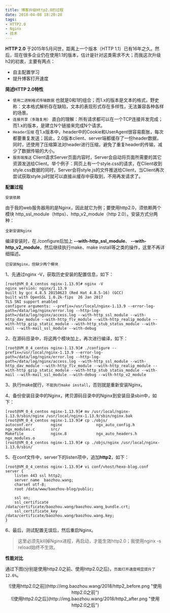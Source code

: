 ```yaml
---
title: 博客升级Http2.0的过程
date: 2018-04-08 18:20:28
tags:
- HTTP2.0
- Nginx
- 技术
---
```


**HTTP 2.0** 于2015年5月问世，距离上一个版本（HTTP 1.1）已有16年之久。然后，现在很多企业仍在使用1.1的版本，估计是针对这类需求不大；而我这次升级h2的初衷，主要有两点：
- 自主配置学习
- 提升博客打开速度

**简述HTTP 2.0特性**

- `使用二进制格式传输数据` 也就是0和1的组合；而1.x的版本是文本的格式，野史称：文本格式解析存在缺陷，文本的表现形式存在多样性，无法兼容各种各样的场景。
- `连接共享（多路复用）` 直白的理解：所有请求都可以在一个TCP连接并发完成；而1.x的版本，是建立N个链接来完成N个请求。
- `Header压缩` 在1.x版本中，header中的Cookie和UserAgent很容易膨胀，每次都要重复发送；因此，2.0版本client、server端都缓存了一份header数据，同时，还使用了压缩算法对header进行压缩，避免了重复header的传输，减少了数据传输的大小。
- `服务端推送` Client请求Server页面内容时，Server会自动将页面所需要的其它资源发送给Client。举个例子：网页上有一个style.css的请求，在Client收到style.css数据的同时，Server会将style.js的文件推送给Client，当Client再次尝试获取style.js时就可以直接从缓存中获取到，不用再发请求了。

<!-- more -->

**配置过程**

`安装依赖`

由于我的web服务器用的是Nginx，因此就它为例；要使用http2.0，须依赖两个模块 http_ssl_module（https）、http_v2_module（http 2.0）。安装方式分两种：

`全新安装Nginx`

编译安装时，在./configure后加上 **--with-http_ssl_module**、 **--with-http_v2_module**，然后继续执行make、make install等之类的操作，这里不再详细描述。

`已安装Nginx，但缺少两个模块`

1、先通过nginx -V，获取历史安装的配置信息，如下：
```
[root@VM_0_4_centos nginx-1.13.9]# nginx -V
nginx version: nginx/1.13.9
built by gcc 4.8.5 20150623 (Red Hat 4.8.5-16) (GCC) 
built with OpenSSL 1.0.2k-fips  26 Jan 2017
TLS SNI support enabled
configure arguments: --prefix=/usr/local/nginx-1.13.9 --error-log-path=/data/log/nginx/error.log --http-log-path=/data/log/nginx/access.log --with-http_ssl_module --with-http_dav_module --with-http_flv_module --with-http_realip_module --with-http_gzip_static_module --with-http_stub_status_module --with-mail --with-mail_ssl_module --with-debug
```

2、在源码目录中，将这两个模块加上，再次进行编译，如下：
```
[root@VM_0_4_centos nginx-1.13.9]# ./configure --prefix=/usr/local/nginx-1.13.9 --error-log-path=/data/log/nginx/error.log --http-log-path=/data/log/nginx/access.log --with-http_ssl_module --with-http_dav_module --with-http_flv_module --with-http_realip_module --with-http_gzip_static_module --with-http_stub_status_module --with-mail --with-mail_ssl_module --with-debug --with-http_v2_module
```

3、执行make就行，`不能执行make install`，否则就是重新安装Nginx。

4、备份安装目录中的Nginx，拷贝源码目录中的Nginx到安装目录sbin中，如下：
```
[root@VM_0_4_centos nginx-1.13.9]# mv /usr/local/nginx-1.13.9/sbin/nginx /usr/local/nginx-1.13.9/sbin/nginx.bak
[root@VM_0_4_centos nginx-1.13.9]# cp ./objs/
autoconf.err        nginx               ngx_auto_config.h   ngx_modules.c       src/                
Makefile            nginx.8             ngx_auto_headers.h  ngx_modules.o       
[root@VM_0_4_centos nginx-1.13.9]# cp ./objs/nginx /usr/local/nginx-1.13.9/sbin/
```

5、在conf文件中，server下的listen项中，追加**http2**，如下：
```
[root@VM_0_4_centos nginx-1.13.9]# vi conf/vhost/hexo-blog.conf 
server {
    listen 443 ssl http2;
    server_name  baozhou.wang;
    charset utf-8;
    root /data/www/baozhou-blog/public;

    ssl on;
    ssl_certificate /data/certificate/baozhou.wang/baozhou.wang_bundle.crt;
    ssl_certificate_key /data/certificate/baozhou.wang/baozhou.wang.key;
}
``` 

6、最后，测试配置无误后，然后重启Nginx。
> 这里必须先kill掉Nginx进程，再启动，才能生效http2.0；我使用nginx -s reload始终不生效。

**性能对比**

通过下图(分别是使用http2.0之前、使用http2.0之后)，`页面打开速度明显提升了12.6%`。
<center>![使用http2.0之前](http://img.baozhou.wang/2018/http2_before.png "使用http2.0之前")</center>
<center>![使用http2.0之后](http://img.baozhou.wang/2018/http2_after.png "使用http2.0之后")</center>

